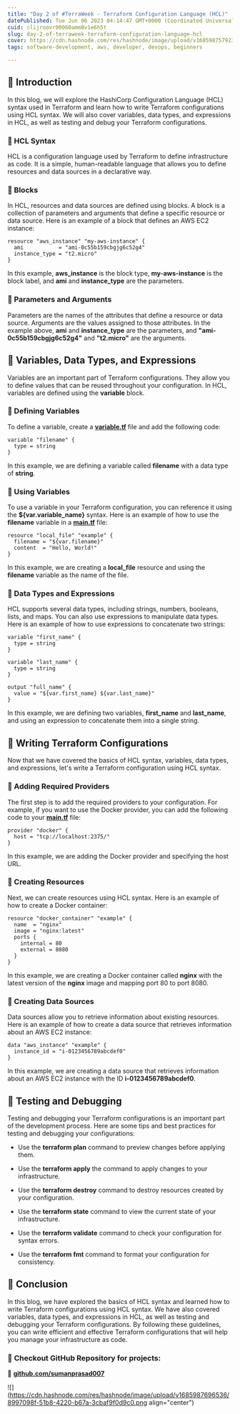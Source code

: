 ```yaml
---
title: "Day 2 of #TerraWeek - Terraform Configuration Language (HCL)"
datePublished: Tue Jun 06 2023 04:14:47 GMT+0000 (Coordinated Universal Time)
cuid: clijroovr00060amm8v1e6h5t
slug: day-2-of-terraweek-terraform-configuration-language-hcl
cover: https://cdn.hashnode.com/res/hashnode/image/upload/v1685987579231/ba06ebf5-3cda-4a82-aa8c-3ba91f1e69e2.png
tags: software-development, aws, developer, devops, beginners

---
```


## 📍 Introduction

In this blog, we will explore the HashiCorp Configuration Language (HCL) syntax used in Terraform and learn how to write Terraform configurations using HCL syntax. We will also cover variables, data types, and expressions in HCL, as well as testing and debug your Terraform configurations.

### 🔹 HCL Syntax

HCL is a configuration language used by Terraform to define infrastructure as code. It is a simple, human-readable language that allows you to define resources and data sources in a declarative way.

### 🔹 Blocks

In HCL, resources and data sources are defined using blocks. A block is a collection of parameters and arguments that define a specific resource or data source. Here is an example of a block that defines an AWS EC2 instance:

```plaintext
resource "aws_instance" "my-aws-instance" {
  ami           = "ami-0c55b159cbgjg6c52g4"
  instance_type = "t2.micro"
}
```

In this example, **aws\_instance** is the block type, **my-aws-instance** is the block label, and **ami** and **instance\_type** are the parameters.

### 🔹 Parameters and Arguments

Parameters are the names of the attributes that define a resource or data source. Arguments are the values assigned to those attributes. In the example above, **ami** and **instance\_type** are the parameters, and **"ami-0c55b159cbgjg6c52g4"** and **"t2.micro"** are the arguments.

## 📍 Variables, Data Types, and Expressions

Variables are an important part of Terraform configurations. They allow you to define values that can be reused throughout your configuration. In HCL, variables are defined using the **variable** block.

### 🔹 Defining Variables

To define a variable, create a [**variable.tf**](http://variables.tf) file and add the following code:

```plaintext
variable "filename" {
  type = string
}
```

In this example, we are defining a variable called **filename** with a data type of **string**.

### 🔹 Using Variables

To use a variable in your Terraform configuration, you can reference it using the **${var.variable\_name}** syntax. Here is an example of how to use the **filename** variable in a [**main.tf**](http://main.tf) file:

```plaintext
resource "local_file" "example" {
  filename = "${var.filename}"
  content  = "Hello, World!"
}
```

In this example, we are creating a **local\_file** resource and using the **filename** variable as the name of the file.

### 🔹 Data Types and Expressions

HCL supports several data types, including strings, numbers, booleans, lists, and maps. You can also use expressions to manipulate data types. Here is an example of how to use expressions to concatenate two strings:

```plaintext
variable "first_name" {
  type = string
}

variable "last_name" {
  type = string
}

output "full_name" {
  value = "${var.first_name} ${var.last_name}"
}
```

In this example, we are defining two variables, **first\_name** and **last\_name**, and using an expression to concatenate them into a single string.

## 📍 Writing Terraform Configurations

Now that we have covered the basics of HCL syntax, variables, data types, and expressions, let's write a Terraform configuration using HCL syntax.

### 🔹 Adding Required Providers

The first step is to add the required providers to your configuration. For example, if you want to use the Docker provider, you can add the following code to your [**main.tf**](http://main.tf) file:

```plaintext
provider "docker" {
  host = "tcp://localhost:2375/"
}
```

In this example, we are adding the Docker provider and specifying the host URL.

### 🔹 Creating Resources

Next, we can create resources using HCL syntax. Here is an example of how to create a Docker container:

```plaintext
resource "docker_container" "example" {
  name  = "nginx"
  image = "nginx:latest"
  ports {
    internal = 80
    external = 8080
  }
}
```

In this example, we are creating a Docker container called **nginx** with the latest version of the **nginx** image and mapping port 80 to port 8080.

### 🔹 Creating Data Sources

Data sources allow you to retrieve information about existing resources. Here is an example of how to create a data source that retrieves information about an AWS EC2 instance:

```plaintext
data "aws_instance" "example" {
  instance_id = "i-0123456789abcdef0"
}
```

In this example, we are creating a data source that retrieves information about an AWS EC2 instance with the ID **i-0123456789abcdef0**.

## 📍 Testing and Debugging

Testing and debugging your Terraform configurations is an important part of the development process. Here are some tips and best practices for testing and debugging your configurations:

* Use the **terraform plan** command to preview changes before applying them.
    
* Use the **terraform apply** the command to apply changes to your infrastructure.
    
* Use the **terraform destroy** command to destroy resources created by your configuration.
    
* Use the **terraform state** command to view the current state of your infrastructure.
    
* Use the **terraform validate** command to check your configuration for syntax errors.
    
* Use the **terraform fmt** command to format your configuration for consistency.
    

## 📍 Conclusion

In this blog, we have explored the basics of HCL syntax and learned how to write Terraform configurations using HCL syntax. We have also covered variables, data types, and expressions in HCL, as well as testing and debugging your Terraform configurations. By following these guidelines, you can write efficient and effective Terraform configurations that will help you manage your infrastructure as code.

### 🔹 **Checkout GitHub Repository for projects:**

**🔗** [**github.com/sumanprasad007**](http://github.com/sumanprasad007)

![](https://cdn.hashnode.com/res/hashnode/image/upload/v1685987696536/8997098f-51b8-4220-b67a-3cbaf9f0d9c0.png align="center")